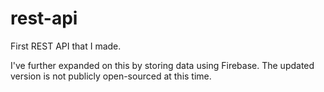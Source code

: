 # rest-api
First REST API that I made.

I've further expanded on this by storing data using Firebase.
The updated version is not publicly open-sourced at this time.
